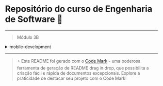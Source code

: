 
# Repositório do curso de Engenharia de Software 🚀
---

> Módulo 3B

<details>

<summary>mobile-development</summary>

| Pasta        | Conteúdo                |
| ------------ | ----------------------- |
| dia_01       | Flutter                 |
| dia_02       | Dart                    |
| dia_03       | Interface com Widgets   |
| dia_04       | Persistência de Objetos |
| Sem contéudo | Google Cloud Messaging  |
| dia_06       | NFC                     |
| dia_07       | APIs RESTful            |

</details>

--- 


> ⭐️ Este README foi gerado com o [Code Mark](https://codemark.com.br) - uma poderosa ferramenta de geração de README drag in drop, que possibilita a criação fácil e rápida de documentos excepcionais. Explore a praticidade de destacar seu projeto com o Code Mark!